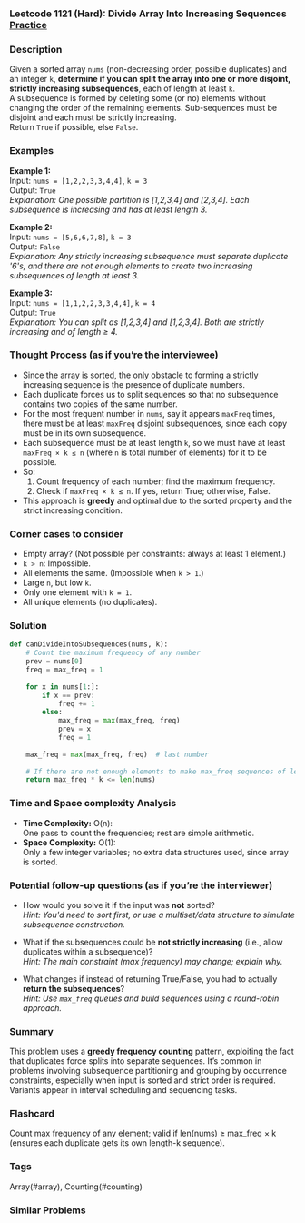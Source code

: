 ### Leetcode 1121 (Hard): Divide Array Into Increasing Sequences [Practice](https://leetcode.com/problems/divide-array-into-increasing-sequences)

### Description  
Given a sorted array `nums` (non-decreasing order, possible duplicates) and an integer `k`, **determine if you can split the array into one or more disjoint, strictly increasing subsequences**, each of length at least `k`.  
A subsequence is formed by deleting some (or no) elements without changing the order of the remaining elements. Sub-sequences must be disjoint and each must be strictly increasing.  
Return `True` if possible, else `False`.

### Examples  

**Example 1:**  
Input: `nums = [1,2,2,3,3,4,4]`, `k = 3`  
Output: `True`  
*Explanation: One possible partition is [1,2,3,4] and [2,3,4]. Each subsequence is increasing and has at least length 3.*

**Example 2:**  
Input: `nums = [5,6,6,7,8]`, `k = 3`  
Output: `False`  
*Explanation: Any strictly increasing subsequence must separate duplicate '6's, and there are not enough elements to create two increasing subsequences of length at least 3.*

**Example 3:**  
Input: `nums = [1,1,2,2,3,3,4,4]`, `k = 4`  
Output: `True`  
*Explanation: You can split as [1,2,3,4] and [1,2,3,4]. Both are strictly increasing and of length ≥ 4.*

### Thought Process (as if you’re the interviewee)  
- Since the array is sorted, the only obstacle to forming a strictly increasing sequence is the presence of duplicate numbers.
- Each duplicate forces us to split sequences so that no subsequence contains two copies of the same number.
- For the most frequent number in `nums`, say it appears `maxFreq` times, there must be at least `maxFreq` disjoint subsequences, since each copy must be in its own subsequence.
- Each subsequence must be at least length `k`, so we must have at least `maxFreq × k ≤ n` (where `n` is total number of elements) for it to be possible.
- So:  
    1. Count frequency of each number; find the maximum frequency.
    2. Check if `maxFreq × k ≤ n`. If yes, return True; otherwise, False.  
- This approach is **greedy** and optimal due to the sorted property and the strict increasing condition.

### Corner cases to consider  
- Empty array? (Not possible per constraints: always at least 1 element.)
- `k > n`: Impossible.
- All elements the same. (Impossible when `k > 1`.)
- Large `n`, but low `k`.
- Only one element with `k = 1`.
- All unique elements (no duplicates).

### Solution

```python
def canDivideIntoSubsequences(nums, k):
    # Count the maximum frequency of any number
    prev = nums[0]
    freq = max_freq = 1
    
    for x in nums[1:]:
        if x == prev:
            freq += 1
        else:
            max_freq = max(max_freq, freq)
            prev = x
            freq = 1
            
    max_freq = max(max_freq, freq)  # last number
    
    # If there are not enough elements to make max_freq sequences of length at least k, return False
    return max_freq * k <= len(nums)
```

### Time and Space complexity Analysis  

- **Time Complexity:** O(n):  
  One pass to count the frequencies; rest are simple arithmetic.
- **Space Complexity:** O(1):  
  Only a few integer variables; no extra data structures used, since array is sorted.

### Potential follow-up questions (as if you’re the interviewer)  

- How would you solve it if the input was **not** sorted?  
  *Hint: You'd need to sort first, or use a multiset/data structure to simulate subsequence construction.*

- What if the subsequences could be **not strictly increasing** (i.e., allow duplicates within a subsequence)?  
  *Hint: The main constraint (max frequency) may change; explain why.*

- What changes if instead of returning True/False, you had to actually **return the subsequences**?  
  *Hint: Use `max_freq` queues and build sequences using a round-robin approach.*

### Summary
This problem uses a **greedy frequency counting** pattern, exploiting the fact that duplicates force splits into separate sequences. It’s common in problems involving subsequence partitioning and grouping by occurrence constraints, especially when input is sorted and strict order is required. Variants appear in interval scheduling and sequencing tasks.


### Flashcard
Count max frequency of any element; valid if len(nums) ≥ max_freq × k (ensures each duplicate gets its own length-k sequence).

### Tags
Array(#array), Counting(#counting)

### Similar Problems
